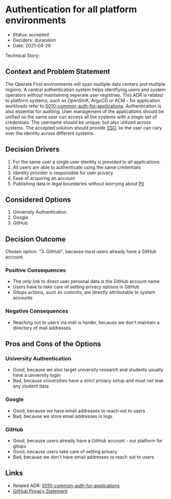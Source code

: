 # Authentication for all platform environments

* Status: accepted
* Deciders: durandom
* Date: 2021-04-26

Technical Story:

## Context and Problem Statement

The Operate First environments will span multiple data centers and multiple regions.
A central authentication system helps identfiying users and system operators without maintaining seperate user registries.
This ADR is related to platform systems, such as OpenShift, ArgoCD or ACM - for application workloads refer to [0010-common-auth-for-applications](0010-common-auth-for-applications.md).
Authentication is also essential for auditing. User management of the applications should be unified so the same user can access all the systems with a single set of credentials.
The username should be unique, but also utilized across systems.
The accepted solution should provide [SSO](https://en.wikipedia.org/wiki/Single_sign-on), so the user can cary over the identity across different systems.

## Decision Drivers

1. For the same user a single user identity is provided to all applications.
2. All users are able to authenticate using the same credentials
3. Identity provider is responsible for user privacy
4. Ease of acquiring an account
5. Publishing data in legal boundaries without worrying about [PII](https://en.wikipedia.org/wiki/Personal_data)

## Considered Options

1. University Authentication
2. Google
3. GitHub

## Decision Outcome

Chosen option: _"3. GitHub"_, because most users already have a GitHub account.

### Positive Consequences

* The only link to direct user personal data is the GitHub account name
* Users have to take care of setting privacy options in GitHub
* Gitops actions, such as commits, are directly attributable to system accounts

### Negative Consequences

* Reaching out to users via mail is harder, because we don't maintain a directory of mail addresses

## Pros and Cons of the Options

### University Authentication

* Good, because we also target university research and students usually have a university login
* Bad, because universities have a strict privacy setup and must not leak any student data

### Google

* Good, because we have email addresses to reach out to users
* Bad, because we store email addresses in logs

### GitHub

* Good, because users already have a GitHub account - our platform for gitops
* Good, because users take care of setting privacy
* Bad, because we don't have email addresses to reach out to users

## Links

* Related ADR: [0010-common-auth-for-applications](0010-common-auth-for-applications.md)
* [GitHub Privacy Statement](https://docs.github.com/en/github/site-policy/github-privacy-statement)
